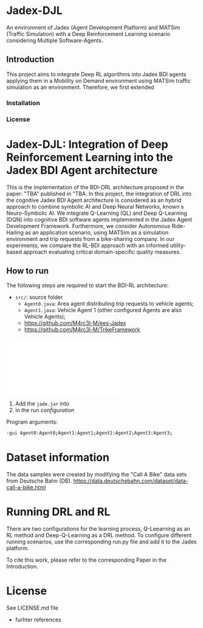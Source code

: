 # Jadex-DJL
An environment of Jadex (Agent Development Platform) and MATSim (Traffic Simulation) with a Deep Reinforcement Learning scenario considering Multiple Software-Agents.


## Introduction 

This project aims to integrate Deep RL algorithms into Jadex BDI agents applying them in a Mobility on Demand environment using MATSim traffic simulation as an environment. Therefore, we first extended 

### Installation

### License

# Jadex-DJL: Integration of Deep Reinforcement Learning into the Jadex BDI Agent architecture
This is the implementation of the BDI-DRL architecture proposed in the paper: "TBA" published in "TBA. In this project, the integration of DRL into the cognitive Jadex BDI Agent architecture is considered as an hybrid approach to combine symbolic AI and Deep Neural Networks, known s Neuro-Symbolic AI. We integrate Q-Learning (QL) and Deep Q-Learning (DQN) into cognitive BDI software agents implemented in the Jadex Agent Development Framework. Furthermore, we consider Autonomous Ride-Hailing as an application scenario, using MATSim as a simulation environment and trip requests from a bike-sharing company. In our experiments, we compare the RL-BDI approach with an informed utility-based approach evaluating critical domain-specific quality measures.

## How to run

The following steps are required to start the BDI-RL architecture:


- `src/`: source folder 
  - `Agent0.java`: Area agent distributing trip requests to vehicle agents;
  - `Agent1.java`: Vehicle Agent 1 (other configured Agents are also Vehicle Agents);
  - https://github.com/M4rc3l-M/ees-Jadex
  - https://github.com/M4rc3l-M/TrikeFramework

![BDI architecture](TrikeAgent_abstract.pdf)


1. Add the `jade.jar` into 
2.  in the *run configuration*

Program arguments:
```bash
-gui Agent0:Agent0;Agent1:Agent1;Agent2:Agent2;Agent3:Agent3;
```


# Dataset information

The data samples were created by modifying the "Call A Bike" data sets from Deutsche Bahn (DB).
https://data.deutschebahn.com/dataset/data-call-a-bike.html 


# Running DRL and RL 

There are two configurations for the learning process, Q-Leearning as an RL method and Deep-Q-Learning as a DRL method. 
To configure different running scenarios, use the corresponding run.py file and add it to the Jadex platform.



To cite this work, please refer to the corresponding Paper in the Introduction.

# License

See LICENSE.md file



- furhter references
